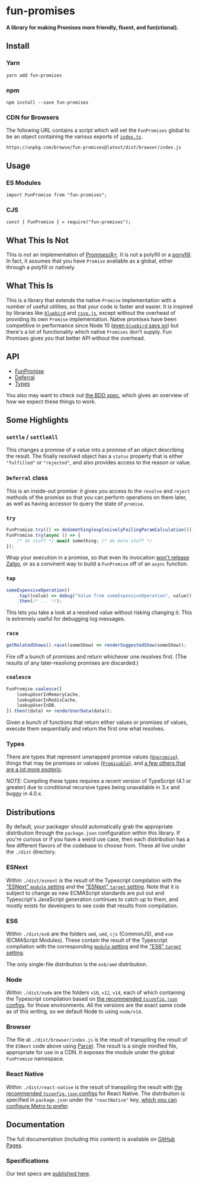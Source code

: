 <!-- @format -->

# fun-promises

**A library for making Promises more friendly, fluent, and fun(ctional).**

## Install

### Yarn

```
yarn add fun-promises
```

### npm

```
npm install --save fun-promises
```

### CDN for Browsers

The following URL contains a script which will set the `FunPromises` global to
be an object containing the various exports of
[`index.ts`](https://robertfischer.github.io/fun-promises/modules/_index_.html).

```
https://unpkg.com/browse/fun-promises@latest/dist/browser/index.js
```

## Usage

### ES Modules

```
import FunPromise from "fun-promises";
```

### CJS

```
const { FunPromise } = require("fun-promises");
```

## What This Is Not

This is _not_ an implementation of [Promises/A+](https://promisesaplus.com/). It
is not a polyfill or a [ponyfill](https://github.com/sindresorhus/ponyfill). In
fact, it assumes that you have `Promise` available as a global, either through a
polyfill or natively.

## What This Is

This is a library that extends the native `Promise` implementation with a number
of useful utilities, so that your code is faster and easier. It is inspired by
libraries like [`bluebird`](http://bluebirdjs.com/) and
[`rsvp.js`](https://github.com/tildeio/rsvp.js/blob/master/README.md), except
without the overhead of providing its own `Promise` implementation. Native
promises have been competitive in performance since Node 10
([even `bluebird` says so](https://www.npmjs.com/package/bluebird#note)) but
there's a lot of functionality which native `Promises` don't supply. Fun
Promises gives you that better API without the overhead.

## API

- [FunPromise](http://robertfischer.github.io/fun-promises/classes/_src_fun_promise_.funpromise.html)
- [Deferral](http://robertfischer.github.io/fun-promises/modules/_src_deferral_.deferral.html)
- [Types](http://robertfischer.github.io/fun-promises/modules/_src_types_.html)

You also may want to check out
[the BDD spec](http://robertfischer.github.io/fun-promises/test-results.txt),
which gives an overview of how we expect these things to work.

## Some Highlights

### `settle` / `settleAll`

This changes a promise of a value into a promise of an object describing the
result. The finally resolved object has a `status` property that is either
`"fulfilled"` or `"rejected"`, and also provides access to the reason or value.

### `Deferral` class

This is an inside-out promise: it gives you access to the `resolve` and `reject`
methods of the promise so that you can perform operations on them later, as well
as having accessor to query the state of `promise`.

### `try`

```typescript
FunPromise.try(() => doSomething(explosivelyFailingParamCalculation()));
FunPromise.try(async () => {
	/* do stuff */ await something; /* do more stuff */
});
```

Wrap your execution in a promise, so that even its invocation
[won't release Zalgo](https://blog.izs.me/2013/08/designing-apis-for-asynchrony),
or as a convinent way to build a `FunPromise` off of an `async` function.

### `tap`

```typescript
someExpensiveOperation()
	.tap((value) => debug("Value from someExpensiveOperation", value))
	.then(/* ... */);
```

This lets you take a look at a resolved value without risking changing it. This
is extremely useful for debugging log messages.

### `race`

```typescript
getRelatedShows().race((someShow) => renderSuggestedShow(someShow));
```

Fire off a bunch of promises and return whichever one resolves first. (The
results of any later-resolving promises are discarded.)

### `coalesce`

```typescript
FunPromise.coalesce([
	lookupUserInMemoryCache,
	lookupUserInRedisCache,
	lookupUserInDB,
]).then((data) => renderUserData(data));
```

Given a bunch of functions that return either values or promises of values,
execute them sequentially and return the first one what resolves.

### Types

There are types that represent unwrapped promise values
([`Unpromise`](https://robertfischer.github.io/fun-promises/modules/_src_types_.html#unpromise)),
things that may be promises or values
([`Promisable`](https://robertfischer.github.io/fun-promises/modules/_src_types_.html#promisable)),
and
[a few others that are a lot more esoteric](https://robertfischer.github.io/fun-promises/modules/_src_types_.html).

_NOTE_: Compiling these types requires a recent version of TypeScript (4.1 or
greater) due to conditional recursive types being unavailable in 3.x and buggy
in 4.0.x.

## Distributions

By default, your packager should automatically grab the appropriate distribution
through the `package.json` configuration within this library. If you're curious
or if you have a weird use case, then each distribution has a few different
flavors of the codebase to choose from. These all live under the `./dist`
directory.

### ESNext

Within `./dist/esnext` is the result of the Typescript compilation with the
["ESNext" `module` setting](https://www.typescriptlang.org/tsconfig#module) and
the ["ESNext" `target` setting](https://www.typescriptlang.org/tsconfig#target).
Note that it is subject to change as new ECMAScript standards are put out and
Typescript's JavaScript generation continues to catch up to them, and mostly
exists for developers to see code that results from compilation.

### ES6

Within `./dist/es6` are the folders `amd`, `umd`, `cjs` (CommonJS), and `esm`
(ECMAScript Modules). These contain the result of the Typescript compilation
with the corresponding
[`module` setting](https://www.typescriptlang.org/tsconfig#module) and the
["ES6" `target` setting](https://www.typescriptlang.org/tsconfig#target).

The only single-file distribution is the `es6/amd` distribution.

### Node

Within `./dist/node` are the folders `v10`, `v12`, `v14`, each of which
containing the Typescript compilation based on
[the recommended `tsconfig.json` configs](https://github.com/tsconfig/bases#node-10-tsconfigjson).
for those environments. All the versions are the exact same code as of this
writing, so we default Node to using `node/v14`.

### Browser

The file at `./dist/browser/index.js` is the result of transpiling the result of
the `ESNext` code above using [Parcel](http://parceljs.org/). The result is a
single minified file, appropriate for use in a CDN. It exposes the module under
the global `FunPromise` namespace.

### React Native

Within `./dist/react-native` is the result of transpiling the result with
[the recommended `tsconfig.json` configs](https://github.com/tsconfig/bases#react-native-tsconfigjson)
for React Native. The distribution is specified in `package.json` under the
`"reactNative"` key,
[which you can configure Metro to prefer](https://facebook.github.io/metro/docs/configuration/#resolvermainfields).

## Documentation

The full documentation (including this content) is available on
[GitHub Pages](https://robertfischer.github.io/fun-promises/).

### Specifications

Our test specs are
[published here](https://robertfischer.github.io/fun-promises/test-results.txt).
